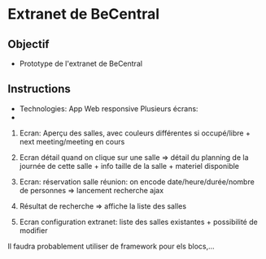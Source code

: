 # Extranet de BeCentral

## Objectif

- Prototype de l'extranet de BeCentral

## Instructions

- Technologies: App Web responsive
Plusieurs écrans:
-
1. Ecran: Aperçu des salles, avec couleurs différentes si occupé/libre + next meeting/meeting en cours

2. Ecran détail quand on clique sur une salle => détail du planning de la journée de cette salle + info taille de la salle + materiel disponible

3. Ecran: réservation salle réunion: on encode date/heure/durée/nombre de personnes => lancement recherche ajax

4. Résultat de recherche => affiche la liste des salles

5. Ecran configuration extranet: liste des salles existantes + possibilité de modifier


Il faudra probablement utiliser de framework pour els blocs,...

